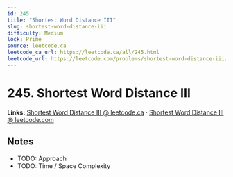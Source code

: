 ```yaml
--- 
id: 245
title: "Shortest Word Distance III"
slug: shortest-word-distance-iii
difficulty: Medium
lock: Prime
source: leetcode.ca
leetcode_ca_url: https://leetcode.ca/all/245.html
leetcode_url: https://leetcode.com/problems/shortest-word-distance-iii/
---
```


# 245. Shortest Word Distance III

**Links:** [Shortest Word Distance III @ leetcode.ca](https://leetcode.ca/all/245.html) · [Shortest Word Distance III @ leetcode.com](https://leetcode.com/problems/shortest-word-distance-iii/)

## Notes
- TODO: Approach
- TODO: Time / Space Complexity
